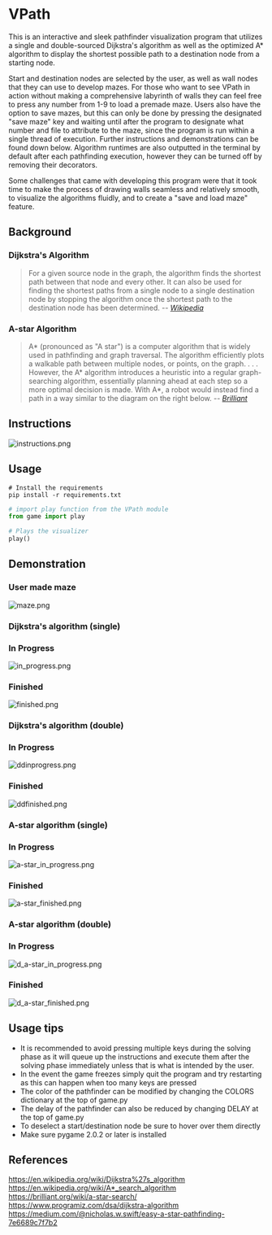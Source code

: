 # VPath
This is an interactive and sleek pathfinder visualization program that utilizes a single and double-sourced Dijkstra's algorithm as well as the optimized A* algorithm to display the shortest possible path to a destination node from a starting node. 

Start and destination nodes are selected by the user, as well as wall nodes that they can use to develop mazes. For those who want to see VPath in action without making a comprehensive labyrinth of walls they can feel free to press any number from 1-9 to load a premade maze. Users also have the option to save mazes, but this can only be done by pressing the designated "save maze" key and waiting until after the program to designate what number and file to attribute to the maze, since the program is run within a single thread of execution. Further instructions and demonstrations can be found down below. Algorithm runtimes are also outputted in the terminal by default after each pathfinding execution, however they can be turned off by removing their decorators.

Some challenges that came with developing this program were that it took time to make the process of drawing walls
seamless and relatively smooth, to visualize the algorithms fluidly, and to create a "save and load maze" feature.
## Background
### **Dijkstra's Algorithm**

> For a given source node in the graph, the algorithm finds the shortest path between that node and every other. It can also be used for finding the shortest paths from a single node to a single destination node by stopping the algorithm once the shortest path to the destination node has been determined.
> --<cite> [Wikipedia](https://en.wikipedia.org/wiki/Dijkstra%27s_algorithm) </cite>

### **A-star Algorithm**
> A* (pronounced as "A star") is a computer algorithm that is widely used in pathfinding and graph traversal. The algorithm efficiently plots a walkable path between multiple nodes, or points, on the graph.
> . . . However, the A* algorithm introduces a heuristic into a regular graph-searching algorithm, essentially planning ahead at each step so a more optimal decision is made. With A*, a robot would instead find a path in a way similar to the diagram on the right below.
> --<cite> [Brilliant](https://brilliant.org/wiki/a-star-search/) </cite>

## Instructions
![instructions.png](assets/instructions.png)

## Usage
```shell
# Install the requirements
pip install -r requirements.txt
```

```python
# import play function from the VPath module
from game import play

# Plays the visualizer
play()
```

## Demonstration

### User made maze
![maze.png](demo/maze.png)

### **Dijkstra's algorithm (single)**
### In Progress
![in_progress.png](demo/in_progress.png)
### Finished
![finished.png](demo/finished.png)

### **Dijkstra's algorithm (double)**
### In Progress
![ddinprogress.png](demo/ddinprogress.png)

### Finished
![ddfinished.png](demo/ddfinished.png)

### **A-star algorithm (single)**
### In Progress
![a-star_in_progress.png](demo/a-star_in_progress.png)

### Finished
![a-star_finished.png](demo/a-star_finished.png)

### **A-star algorithm (double)**
### In Progress
![d_a-star_in_progress.png](demo/d_a-star_in_progress.png)

### Finished
![d_a-star_finished.png](demo/d_a-star_finished.png)

## Usage tips
* It is recommended to avoid pressing multiple keys during the solving phase as it will queue up the instructions and execute them after the solving phase immediately unless that is what is intended by the user.
* In the event the game freezes simply quit the program and try restarting as this can happen when too many keys are pressed
* The color of the pathfinder can be modified by changing the COLORS dictionary at the top of game.py
* The delay of the pathfinder can also be reduced by changing DELAY at the top of game.py
* To deselect a start/destination node be sure to hover over them directly
* Make sure pygame 2.0.2 or later is installed

## References
https://en.wikipedia.org/wiki/Dijkstra%27s_algorithm
https://en.wikipedia.org/wiki/A*_search_algorithm
https://brilliant.org/wiki/a-star-search/
https://www.programiz.com/dsa/dijkstra-algorithm
https://medium.com/@nicholas.w.swift/easy-a-star-pathfinding-7e6689c7f7b2
